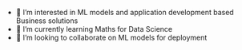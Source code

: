 - 👀 I’m interested in ML models and application development based Business solutions
- 🌱 I’m currently learning Maths for Data Science
- 💞️ I’m looking to collaborate on ML models for deployment

<!---
suvtanus/suvtanus is a ✨ special ✨ repository because its `README.md` (this file) appears on your GitHub profile.
You can click the Preview link to take a look at your changes.
--->
